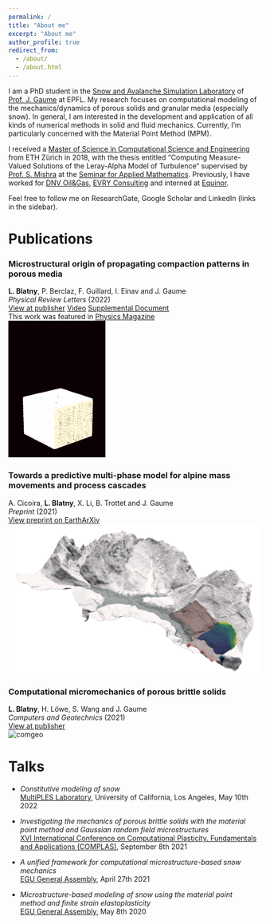 ```yaml
---
permalink: /
title: "About me"
excerpt: "About me"
author_profile: true
redirect_from:
  - /about/
  - /about.html
---
```


I am a PhD student in the [Snow and Avalanche Simulation Laboratory](https://www.epfl.ch/labs/slab/) of [Prof. J. Gaume](https://people.epfl.ch/johan.gaume) at EPFL.
My research focuses on computational modeling of the mechanics/dynamics of porous solids and granular media (especially snow). In general, I am interested in the development and application of all kinds of numerical methods in solid and fluid mechanics. Currently, I’m particularly concerned with the Material Point Method (MPM).

I received a [Master of Science in Computational Science and Engineering](https://rw.ethz.ch/) from ETH Zürich in 2018, with the thesis entitled “Computing Measure-Valued Solutions of the Leray-Alpha Model of Turbulence“ supervised by [Prof. S. Mishra](https://camlab.ethz.ch/the-group/group-head.html) at the [Seminar for Applied Mathematics](https://math.ethz.ch/sam). Previously, I have worked for [DNV Oil&Gas](https://www.dnv.com/), [EVRY Consulting](https://www.tietoevry.com/) and interned at [Equinor](https://www.equinor.com/).

Feel free to follow me on ResearchGate, Google Scholar and LinkedIn (links in the sidebar).

Publications
======


### Microstructural origin of propagating compaction patterns in porous media
**L. Blatny**, P. Berclaz, F. Guillard, I. Einav and J. Gaume  
_Physical Review Letters_ (2022)  
[View at publisher](https://journals.aps.org/prl/abstract/10.1103/PhysRevLett.128.228002) [Video](https://journals.aps.org/prl/supplemental/10.1103/PhysRevLett.128.228002/supplementary_movie_1.mp4) [Supplemental Document](https://journals.aps.org/prl/supplemental/10.1103/PhysRevLett.128.228002/supplement_rev16022022.pdf)  
This work was featured in [Physics Magazine](https://physics.aps.org/articles/v15/s73)  
![prl](/images/cover_prl.gif)  

### Towards a predictive multi-phase model for alpine mass movements and process cascades
A. Cicoira, **L. Blatny**, X. Li, B. Trottet and J. Gaume  
_Preprint_ (2021)  
[View preprint on EarthArXiv](https://eartharxiv.org/repository/view/2968/)  
![cicoira](/images/cover_earth.png)  

### Computational micromechanics of porous brittle solids  
**L. Blatny**, H. Löwe, S. Wang and J. Gaume  
_Computers and Geotechnics_ (2021)  
[View at publisher](https://www.sciencedirect.com/science/article/pii/S0266352X21002822)  
![comgeo](/images/cover_comgeo.gif)  


Talks
======

* _Constitutive modeling of snow_   
[MultiPLES Laboratory](https://www.math.ucla.edu/multiples/), University of California, Los Angeles, May 10th 2022  

* _Investigating the mechanics of porous brittle solids with the material point method and Gaussian random field microstructures_  
[XVI International Conference on Computational Plasticity. Fundamentals and Applications (COMPLAS)](https://congress.cimne.com/complas2021/frontal/default.asp), September 8th 2021  

* _A unified framework for computational microstructure-based snow mechanics_  
[EGU General Assembly](https://meetingorganizer.copernicus.org/EGU21/EGU21-6108.html), April 27th 2021   

* _Microstructure-based modeling of snow using the material point method and finite strain elastoplasticity_  
[EGU General Assembly](https://meetingorganizer.copernicus.org/EGU2020/EGU2020-10203.html), May 8th 2020  
